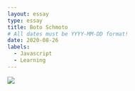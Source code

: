 ```yaml
---
layout: essay
type: essay
title: Boto Schmoto
# All dates must be YYYY-MM-DD format!
date: 2020-08-26
labels:
  - Javascript
  - Learning
---
```


<img class="ui tiny left circular floated image" src="../images/paintbrushes.jpg">

##

